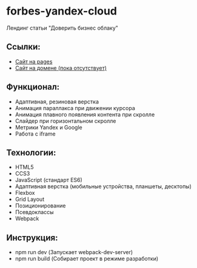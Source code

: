 # forbes-yandex-cloud

Лендинг статьи "Доверить бизнес облаку"

## Ссылки:

- [Сайт на pages](https://apant94.github.io/forbes-yandex-cloud/)
- [Cайт на домене (пока отсутствует)](https://easyhrs.hopto.org/)

## Функционал:

- Адаптивная, резиновая верстка
- Анимация параллакса при движении курсора
- Анимация плавного появления контента при скролле
- Слайдер при горизонтальном скролле
- Метрики Yandex и Google
- Работа с iframe

## Технологии:

- HTML5
- CCS3
- JavaScript (стандарт ES6)
- Адаптивная верстка (мобильные устройства, планшеты, десктопы)
- Flexbox
- Grid Layout
- Позиционирование
- Псевдоклассы
- Webpack

## Инструкция:

- npm run dev (Запускает webpack-dev-server)
- npm run build (Собирает проект в режиме разработки)
